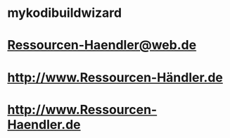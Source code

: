 # mykodibuildwizard
# Ressourcen-Haendler@web.de
# http://www.Ressourcen-Händler.de
# http://www.Ressourcen-Haendler.de

